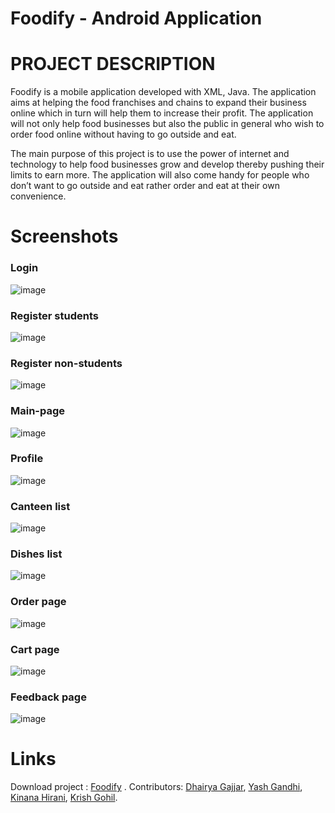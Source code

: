 # Foodify - Android Application
# PROJECT DESCRIPTION

Foodify is a mobile application developed with XML, Java. The application aims at helping the food franchises and chains to expand their business online which in turn will help them to increase their profit. The application will not only help food businesses but also the public in general who wish to order food online without having to go outside and eat. 

The main purpose of this project is to use the power of internet and technology to help food businesses grow and develop thereby pushing their limits to earn more. The application will also come handy for people who don’t want to go outside and eat rather order and eat at their own convenience.

# Screenshots
### Login
![image](https://user-images.githubusercontent.com/85548288/163666178-c836548b-cc6f-4730-a051-791222acaef7.png)
### Register students
![image](https://user-images.githubusercontent.com/85548288/163666179-9b021608-704e-4a99-89d5-0960cfbd426e.png)
### Register non-students
![image](https://user-images.githubusercontent.com/85548288/163666214-92742486-4e96-4570-8465-20c39ea8e746.png)
### Main-page
![image](https://user-images.githubusercontent.com/85548288/163666232-ece72b7e-4394-485c-8886-a66490d68cae.png)
### Profile 
![image](https://user-images.githubusercontent.com/85548288/163666236-9fb03554-e133-4825-96b7-4fae1f8c04d8.png)
### Canteen list
![image](https://user-images.githubusercontent.com/85548288/163666260-8b654012-69f7-4cdc-babe-0d6dab225710.png)
### Dishes list
![image](https://user-images.githubusercontent.com/85548288/163666275-5037b9e7-e67d-4dcb-a905-641631d7db25.png)
### Order page
![image](https://user-images.githubusercontent.com/85548288/163666276-d6cf4b31-8177-4208-baad-71dea142662c.png)
### Cart page
![image](https://user-images.githubusercontent.com/85548288/163666284-1910f05b-0e56-4cfe-ba7a-30467c047407.png)
### Feedback page
![image](https://user-images.githubusercontent.com/85548288/163666306-af5edb59-0ce6-4c05-928a-c7188794aec5.png)

# Links
Download project : [Foodify](https://github.com/Dhairya0/Foodify) .
Contributors: [Dhairya Gajjar](https://github.com/Dhairya0), [Yash Gandhi](https://github.com/Yash851), [Kinana Hirani](https://github.com/kinanahirani), [Krish Gohil](https://github.com/19ce030).


